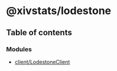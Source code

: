 # @xivstats/lodestone

## Table of contents

### Modules

- [client/LodestoneClient](modules/client_LodestoneClient.md)
